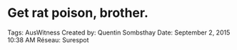 # Get rat poison, brother.

Tags: AusWitness
Created by: Quentin Sombsthay
Date: September 2, 2015 10:38 AM
Réseau: Surespot